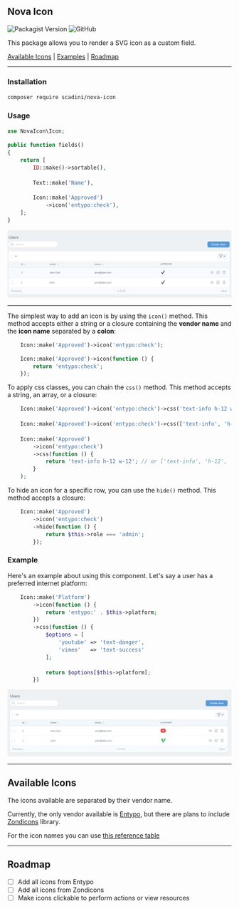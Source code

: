 ## Nova Icon 
![Packagist Version](https://img.shields.io/packagist/v/scadini/nova-icon?color=blue)
![GitHub](https://img.shields.io/github/license/scadini/nova-icon)

This package allows you to render a SVG icon as a custom field.

[Available Icons](#available-icons) | [Examples](#example) | [Roadmap](#roadmap)
___
### Installation
```bash
composer require scadini/nova-icon
```

### Usage
```php
use NovaIcon\Icon;
```

```php
public function fields()
{
    return [
        ID::make()->sortable(),

        Text::make('Name'),

        Icon::make('Approved')
            ->icon('entypo:check'),
    ];
}
```
<img src="https://github.com/scadini/nova-icon/blob/master/img/example_1.png" alt="Example 1">

___
The simplest way to add an icon is by using the `icon()` method. 
This method accepts either a string or a closure containing the **vendor name** and the **icon name** separated by a **colon**:

````php
    Icon::make('Approved')->icon('entypo:check');
````

````php
    Icon::make('Approved')->icon(function () {
        return 'entypo:check';
    });
````

To apply css classes, you can chain the `css()` method. This method accepts a string, an array, or a closure:

````php
    Icon::make('Approved')->icon('entypo:check')->css('text-info h-12 w-12');

    Icon::make('Approved')->icon('entypo:check')->css(['text-info', 'h-12', 'w-12']);

    Icon::make('Approved')
        ->icon('entypo:check')
        ->css(function () {
            return 'text-info h-12 w-12'; // or ['text-info', 'h-12', 'w-12']
        }
    );
````

To hide an icon for a specific row, you can use the `hide()` method. This method accepts a closure:

````php
    Icon::make('Approved')
        ->icon('entypo:check')
        ->hide(function () {
            return $this->role === 'admin';
        });
````

### Example

Here's an example about using this component. Let's say a user has a preferred internet platform:

```php
    Icon::make('Platform')
        ->icon(function () {
            return 'entypo:' . $this->platform;
        })
        ->css(function () {
            $options = [
                'youtube' => 'text-danger',
                'vimeo'   => 'text-success'
            ];

            return $options[$this->platform];
        })
```

<img src="https://github.com/scadini/nova-icon/blob/master/img/example_2.png" alt="Example 2">

---
## Available Icons

The icons available are separated by their vendor name.

Currently, the only vendor available is [Entypo](http://www.entypo.com/), 
but there are plans to include [Zondicons](https://www.zondicons.com/icons.html) library.

For the icon names you can use [this reference table](https://github.com/hypermodules/entypo#icon-names)
___

## Roadmap
- [ ] Add all icons from Entypo
- [ ] Add all icons from Zondicons
- [ ] Make icons clickable to perform actions or view resources
